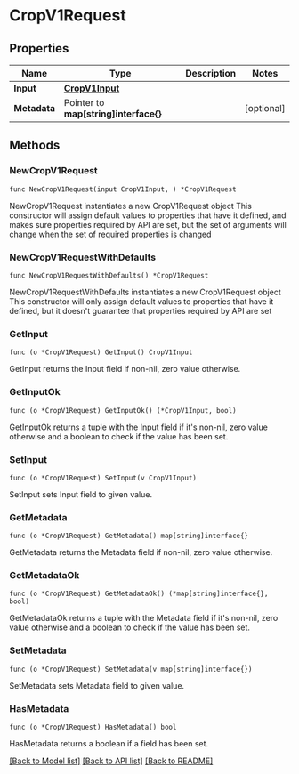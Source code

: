 # CropV1Request

## Properties

Name | Type | Description | Notes
------------ | ------------- | ------------- | -------------
**Input** | [**CropV1Input**](CropV1Input.md) |  | 
**Metadata** | Pointer to **map[string]interface{}** |  | [optional] 

## Methods

### NewCropV1Request

`func NewCropV1Request(input CropV1Input, ) *CropV1Request`

NewCropV1Request instantiates a new CropV1Request object
This constructor will assign default values to properties that have it defined,
and makes sure properties required by API are set, but the set of arguments
will change when the set of required properties is changed

### NewCropV1RequestWithDefaults

`func NewCropV1RequestWithDefaults() *CropV1Request`

NewCropV1RequestWithDefaults instantiates a new CropV1Request object
This constructor will only assign default values to properties that have it defined,
but it doesn't guarantee that properties required by API are set

### GetInput

`func (o *CropV1Request) GetInput() CropV1Input`

GetInput returns the Input field if non-nil, zero value otherwise.

### GetInputOk

`func (o *CropV1Request) GetInputOk() (*CropV1Input, bool)`

GetInputOk returns a tuple with the Input field if it's non-nil, zero value otherwise
and a boolean to check if the value has been set.

### SetInput

`func (o *CropV1Request) SetInput(v CropV1Input)`

SetInput sets Input field to given value.


### GetMetadata

`func (o *CropV1Request) GetMetadata() map[string]interface{}`

GetMetadata returns the Metadata field if non-nil, zero value otherwise.

### GetMetadataOk

`func (o *CropV1Request) GetMetadataOk() (*map[string]interface{}, bool)`

GetMetadataOk returns a tuple with the Metadata field if it's non-nil, zero value otherwise
and a boolean to check if the value has been set.

### SetMetadata

`func (o *CropV1Request) SetMetadata(v map[string]interface{})`

SetMetadata sets Metadata field to given value.

### HasMetadata

`func (o *CropV1Request) HasMetadata() bool`

HasMetadata returns a boolean if a field has been set.


[[Back to Model list]](../README.md#documentation-for-models) [[Back to API list]](../README.md#documentation-for-api-endpoints) [[Back to README]](../README.md)


